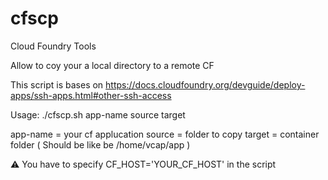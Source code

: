 # cfscp
Cloud Foundry Tools

Allow to coy your a local directory to a remote CF 

This script is bases on https://docs.cloudfoundry.org/devguide/deploy-apps/ssh-apps.html#other-ssh-access

Usage:  ./cfscp.sh app-name source target

app-name = your cf applucation
source = folder to copy 
target = container folder ( Should be like be /home/vcap/app )
 
 :warning: You have to specify CF_HOST='YOUR_CF_HOST' in the script

